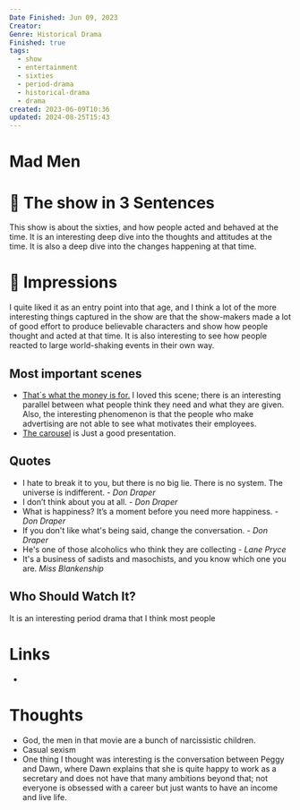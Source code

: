 ```yaml
---
Date Finished: Jun 09, 2023
Creator: 
Genre: Historical Drama
Finished: true
tags:
  - show
  - entertainment
  - sixties
  - period-drama
  - historical-drama
  - drama
created: 2023-06-09T10:36
updated: 2024-08-25T15:43
---
```

# Mad Men

# 🚀  The show in 3 Sentences
This show is about the sixties, and how people acted and behaved at the time. It is an interesting deep dive into the thoughts and attitudes at the time. It is also a deep dive into the changes happening at that time.

# 🎨 Impressions
I quite liked it as an entry point into that age, and I think a lot of the more interesting things captured in the show are that the show-makers made a lot of good effort to produce believable characters and show how people thought and acted at that time. It is also interesting to see how people reacted to large world-shaking events in their own way. 


## Most important scenes

- [That´s what the money is for.](https://www.youtube.com/watch?v=BnNV4_8izkI) I loved this scene; there is an interesting parallel between what people think they need and what they are given. Also, the interesting phenomenon is that the people who make advertising are not able to see what motivates their employees. 
- [The carousel](https://www.youtube.com/watch?v=suRDUFpsHus) is Just a good presentation.

## Quotes
- I hate to break it to you, but there is no big lie. There is no system. The universe is indifferent. - *Don Draper*
- I don’t think about you at all. - _Don Draper_
- What is happiness? It’s a moment before you need more happiness. -_Don Draper_
- If you don't like what's being said, change the conversation.  - *Don Draper*
- He's one of those alcoholics who think they are collecting - *Lane Pryce*
- It's a business of sadists and masochists, and you know which one you are. *Miss Blankenship*

## Who Should Watch It?
It is an interesting period drama that I think most people 

# Links
- 

# Thoughts
- God, the men in that movie are a bunch of narcissistic children. 
- Casual sexism 
- One thing I thought was interesting is the conversation between Peggy and Dawn, where Dawn explains that she is quite happy to work as a secretary and does not have that many ambitions beyond that; not everyone is obsessed with a career but just wants to have an income and live life.




